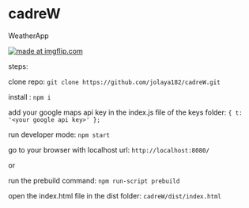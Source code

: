 # cadreW

WeatherApp

<a href="https://imgflip.com/gif/3l0jdm"><img src="https://i.imgflip.com/3l0jdm.gif" title="made at imgflip.com"/></a>

steps:

clone repo: `git clone https://github.com/jolaya182/cadreW.git`

install : `npm i`

add your google maps api key in the index.js file of the keys folder: `{ t: '<your google api key>' };`

run developer mode: `npm start`

go to your browser with localhost url: `http://localhost:8080/`

or 

run the prebuild command: `npm run-script prebuild`

open the index.html file in the dist folder: `cadreW/dist/index.html`

